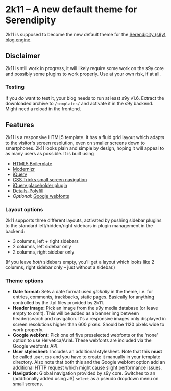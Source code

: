 # 2k11 – A new default theme for Serendipity

2k11 is supposed to become the new default theme for the [Serendipity (s9y) blog engine](http://s9y.org).

## Disclaimer

2k11 is still work in progress, it will likely require some work on the s9y core and possibly some plugins to work properly. Use at your own risk, if at all.

### Testing

If you _do_ want to test it, your blog needs to run at least s9y v1.6. Extract the downloaded archive to `/templates/` and activate it in the s9y backend. Might need a reload in the frontend.

## Features

2k11 is a responsive HTML5 template. It has a fluid grid layout which adapts to the visitor's screen resolution, even on smaller screens down to smartphones. 2k11 looks plain and simple by design, hoping it will appeal to as many users as possible. It is built using

* [HTML5 Boilerplate](http://h5bp.com)
* [Modernizr](http://www.modernizr.com)
* [jQuery](http://jquery.com)
* [CSS Tricks small screen navigation](http://css-tricks.com/13303-convert-menu-to-dropdown/)
* [jQuery placeholder plugin](https://github.com/mathiasbynens/Placeholder-jQuery-Plugin)
* [Details-Polyfill](https://github.com/manuelbieh/Details-Polyfill)
* *Optional:* [Google webfonts](http://www.google.com/webfonts)

### Layout options

2k11 supports three different layouts, activated by pushing sidebar plugins to the standard left/hidden/right sidebars in plugin management in the backend:
    
* 3 columns, left + right sidebars
* 2 columns, left sidebar only
* 2 columns, right sidebar only

(If you leave _both_ sidebars empty, you'll get a layout which looks like 2 columns, right sidebar only – just without a sidebar.)

### Theme options

* **Date format:** Sets a date format used _globally_ in the theme, i.e. for entries, comments, trackbacks, static pages. Basically for anything controlled by the .tpl files provided by 2k11.
* **Header image:** Pick an image from the s9y media database (or leave empty to omit). This will be added as a banner img between header/search and navigation. It's a responsive images only displayed in screen resolutions higher than 600 pixels. Should be 1120 pixels wide to work properly.
* **Google webfont:** Pick one of five preselected webfonts or the 'none' option to use Helvetica/Arial. These webfonts are included via the Google webfonts API.
* **User stylesheet:** Includes an additional stylesheet. Note that this **must** be called `user.css` and you have to create it manually in your template directory. Also note that both this and the Google webfont option add an additional HTTP request which might cause slight performance issues.
* **Navigation:** Global navigation provided by s9y core. Switches to an (additionally added using JS) `select` as a pseudo dropdown menu on small screens.
